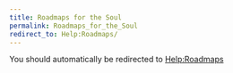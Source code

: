 ```yaml
---
title: Roadmaps for the Soul
permalink: Roadmaps_for_the_Soul
redirect_to: Help:Roadmaps/
---
```


You should automatically be redirected to [Help:Roadmaps](Help:Roadmaps/)

